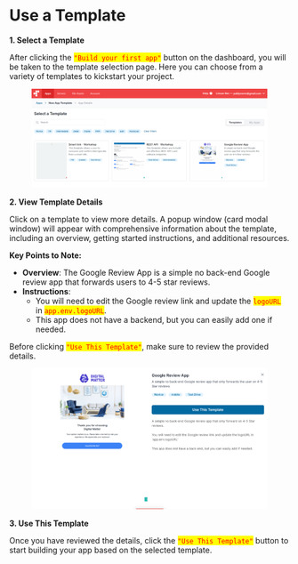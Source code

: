 # Use a Template

**1. Select a Template**

After clicking the <mark style="color:red;">`"Build your first app"`</mark> button on the dashboard, you will be taken to the template selection page. Here you can choose from a variety of templates to kickstart your project.

<figure><img src="../../../.gitbook/assets/image (18).png" alt=""><figcaption></figcaption></figure>

**2. View Template Details**

Click on a template to view more details. A popup window (card modal window) will appear with comprehensive information about the template, including an overview, getting started instructions, and additional resources.

**Key Points to Note:**

* **Overview**: The Google Review App is a simple no back-end Google review app that forwards users to 4-5 star reviews.
* **Instructions**:
  * You will need to edit the Google review link and update the <mark style="color:red;">`logoURL`</mark> in <mark style="color:red;">`app.env.logoURL`</mark>.
  * This app does not have a backend, but you can easily add one if needed.

Before clicking <mark style="color:red;">`"Use This Template"`</mark>, make sure to review the provided details.

<figure><img src="../../../.gitbook/assets/image (6).png" alt=""><figcaption></figcaption></figure>

**3. Use This Template**

Once you have reviewed the details, click the <mark style="color:red;">`"Use This Template"`</mark> button to start building your app based on the selected template.

